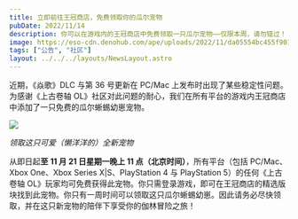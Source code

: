 ```yaml
---
title: 立即前往王冠商店，免费领取你的瓜尔宠物
pubDate: 2022/11/14
description: 你可以在游戏内的王冠商店中免费领取一只瓜尔宠物——仅限本周，请勿错过！
image: https://eso-cdn.denohub.com/ape/uploads/2022/11/da05554bc455f901c26e2b6eee572196.jpg
tags: ["公告", "社区"]
layout: ../../../layouts/NewsLayout.astro
---
```


近期，《焱歌》DLC 与第 36 号更新在 PC/Mac 上发布时出现了某些稳定性问题。为感谢《上古卷轴
OL》社区对此问题的耐心，我们在所有平台的游戏内王冠商店中添加了一只免费的瓜尔蜥蜴幼崽宠物。

![](https://eso-cdn.denohub.com/ape/uploads/2022/11/b64bbe67e9c2c05b79543730c20ea84f.jpg)

_领取这只可爱（懒洋洋的）全新宠物_

从即日起**至** **11 月 21 日星期一晚上 11 点（北京时间）**，所有平台（包括 PC/Mac、Xbox One、Xbox Series
X|S、PlayStation 4 与 PlayStation 5）的任何《上古卷轴
OL》玩家均可免费获得此宠物。你只需登录游戏，即可在王冠商店的精选版块找到此宠物。你只有一周时间可以领取这只瓜尔蜥蜴幼崽。因此请务必尽快领取，并在这只新宠物的陪伴下享受你的伽林冒险之旅！
